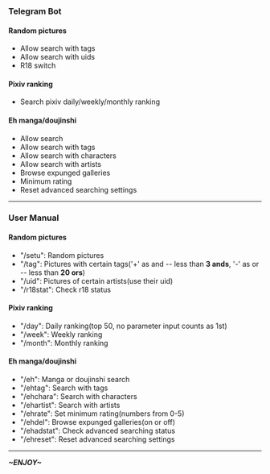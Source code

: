 ### Telegram Bot
#### Random pictures
- Allow search with tags
- Allow search with uids
- R18 switch
#### Pixiv ranking
- Search pixiv daily/weekly/monthly ranking
#### Eh manga/doujinshi
- Allow search
- Allow search with tags
- Allow search with characters
- Allow search with artists
- Browse expunged galleries
- Minimum rating
- Reset advanced searching settings

---

### User Manual
#### Random pictures
- "/setu": Random pictures
- "/tag": Pictures with certain tags('+' as and -- less than **3 ands**, '-' as or -- less than **20 ors**)
- "/uid": Pictures of certain artists(use their uid)
- "/r18stat": Check r18 status
#### Pixiv ranking
- "/day": Daily ranking(top 50, no parameter input counts as 1st)
- "/week": Weekly ranking
- "/month": Monthly ranking
#### Eh manga/doujinshi
- "/eh": Manga or doujinshi search
- "/ehtag": Search with tags
- "/ehchara": Search with characters
- "/ehartist": Search with artists
- "/ehrate": Set minimum rating(numbers from 0-5)
- "/ehdel": Browse expunged galleries(on or off)
- "/ehadstat": Check advanced searching status
- "/ehreset": Reset advanced searching settings

---

***~ENJOY~***
